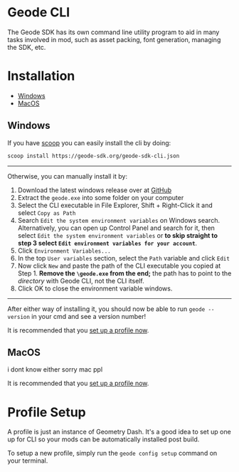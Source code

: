# Geode CLI
The Geode SDK has its own command line utility program to aid in many tasks involved in mod, such as asset packing, font generation, managing the SDK, etc.

# Installation

* [Windows](#windows)
* [MacOS](#macos)

## Windows
If you have [scoop](https://scoop.sh/) you can easily install the cli by doing:
```bash
scoop install https://geode-sdk.org/geode-sdk-cli.json
```

---

Otherwise, you can manually install it by:
1. Download the latest windows release over at [GitHub](https://github.com/geode-sdk/cli/releases/latest)
1. Extract the `geode.exe` into some folder on your computer
1. Select the CLI executable in File Explorer, Shift + Right-Click it and select `Copy as Path`
1. Search `Edit the system environment variables` on Windows search. Alternatively, you can open up Control Panel and search for it, then select `Edit the system environment variables` or **to skip straight to step 3 select `Edit environment variables for your account`**.
1. Click `Environment Variables...`
1. In the top `User variables` section, select the `Path` variable and click `Edit`
1. Now click `New` and paste the path of the CLI executable you copied at Step 1. **Remove the `\geode.exe` from the end;** the path has to point to the _directory_ with Geode CLI, not the CLI itself.
1. Click OK to close the environment variable windows.

---

After either way of installing it, you should now be able to run `geode --version` in your cmd and see a version number!

It is recommended that you [set up a profile now](#profile-setup).

## MacOS

i dont know either sorry mac ppl

It is recommended that you [set up a profile now](#profile-setup).

# Profile Setup

A profile is just an instance of Geometry Dash. It's a good idea to set up one up for CLI so your mods can be automatically installed post build.

To setup a new profile, simply run the `geode config setup` command on your terminal.